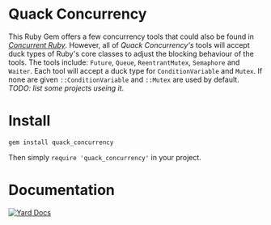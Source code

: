 # Quack Concurrency
This Ruby Gem offers a few concurrency tools that could also be found in [*Concurrent Ruby*](https://github.com/ruby-concurrency/concurrent-ruby). However, all of *Quack Concurrency's* tools will accept duck types of Ruby's core classes to adjust the blocking behaviour of the tools. The tools include: `Future`, `Queue`, `ReentrantMutex`, `Semaphore` and `Waiter`. Each tool will accept a duck type for `ConditionVariable` and `Mutex`. If none are given `::ConditionVariable` and `::Mutex` are used by default. *TODO: list some projects useing it*.

# Install
`gem install quack_concurrency`

Then simply `require 'quack_concurrency'` in your project.

# Documentation
[![Yard Docs](http://img.shields.io/badge/yard-docs-blue.svg)](http://www.rubydoc.info/gems/quack_concurrency)
